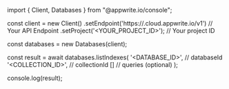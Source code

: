 import { Client, Databases } from "@appwrite.io/console";

const client = new Client()
    .setEndpoint('https://<REGION>.cloud.appwrite.io/v1') // Your API Endpoint
    .setProject('<YOUR_PROJECT_ID>'); // Your project ID

const databases = new Databases(client);

const result = await databases.listIndexes(
    '<DATABASE_ID>', // databaseId
    '<COLLECTION_ID>', // collectionId
    [] // queries (optional)
);

console.log(result);

